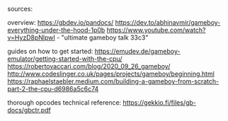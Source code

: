 sources:

overview:
https://gbdev.io/pandocs/
https://dev.to/abhinavmir/gameboy-everything-under-the-hood-1p0b
https://www.youtube.com/watch?v=HyzD8pNlpwI - "ultimate gameboy talk 33c3"

guides on how to get started:
https://emudev.de/gameboy-emulator/getting-started-with-the-cpu/
https://robertovaccari.com/blog/2020_09_26_gameboy/
http://www.codeslinger.co.uk/pages/projects/gameboy/beginning.html
https://raphaelstaebler.medium.com/building-a-gameboy-from-scratch-part-2-the-cpu-d6986a5c6c74

thorough opcodes technical reference:
https://gekkio.fi/files/gb-docs/gbctr.pdf

